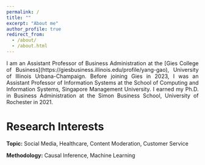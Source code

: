 ```yaml
---
permalink: /
title: ""
excerpt: "About me"
author_profile: true
redirect_from: 
  - /about/
  - /about.html
---
```

<p align="justify"> I am an Assistant Professor of Business Administration at the [Gies College of Business](https://giesbusiness.illinois.edu/profile/yang-gao), University of Illinois Urbana-Champaign. Before joining Gies in 2023, I was an Assistant Professor of Information Systems at the School of Computing and Information Systems, Singapore Management University. I earned my Ph.D. in Business Administration at the Simon Business School, University of Rochester in 2021. </p>



# Research Interests

**Topic:** Social Media, Healthcare, Content Moderation, Customer Service

**Methodology:** Causal Inference, Machine Learning

